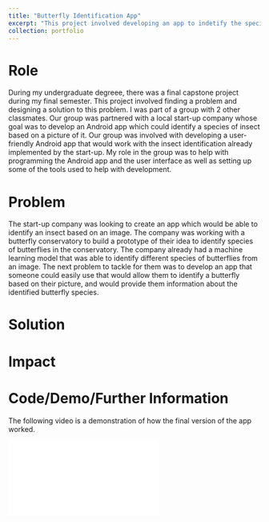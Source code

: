 ```yaml
---
title: "Butterfly Identification App"
excerpt: "This project involved developing an app to indetify the species of a buttefly from an image. <br/><img src='images/UI_for_luna_app.png'>"
collection: portfolio
---
```


Role
======
During my undergraduate degreee, there was a final capstone project during my final semester. This project 
involved finding a problem and designing a solution to this problem. I was part of a group with 2 other 
classmates. Our group was partnered with a local start-up company whose goal was to develop an Android app
which could identify a species of insect based on a picture of it. Our group was involved with developing
a user-friendly Android app that would work with the insect identification already implemented by the start-up.
My role in the group was to help with programming the Android app and the user interface 
as well as setting up some of the tools used to help with development.

Problem
======
The start-up company was looking to create an app which would be able to identify an insect based on an
image. The company was working with a butterfly conservatory to build a prototype of their idea to identify
species of butterflies in the conservatory. The company already had a machine learning model that was able
to identify different species of butterflies from an image. The next problem to tackle for them was to 
develop an app that someone could easily use that would allow them to identify a butterfly based on their picture,
and would provide them information about the identified butterfly species. 

Solution
======

Impact
======

Code/Demo/Further Information
======
The following video is a demonstration of how the final version of the app worked.

<iframe src="images/Luna_ID_demo.mp4" frameborder="0" allowfullscreen></iframe>


